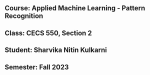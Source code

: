 ## Course: Applied Machine Learning - Pattern Recognition
## Class: CECS 550, Section 2
## Student: Sharvika Nitin Kulkarni
## Semester: Fall 2023
